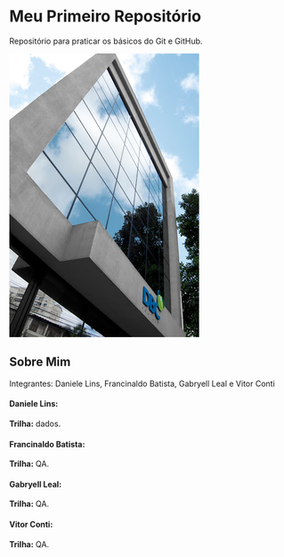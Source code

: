 # Meu Primeiro Repositório
Repositório para praticar os básicos do Git e GitHub.

![Imagem da Sede da DBC!](dbc.jpg "Sede da DBC")

## Sobre Mim
Integrantes: Daniele Lins, Francinaldo Batista, Gabryell Leal e Vitor Conti

#### Daniele Lins:
**Trilha:** dados.

#### Francinaldo Batista:
**Trilha:** QA.

#### Gabryell Leal:
**Trilha:** QA.

#### Vitor Conti:
**Trilha:** QA.